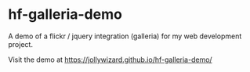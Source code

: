 # hf-galleria-demo
A demo of a flickr / jquery integration (galleria) for my web development project.

Visit the demo at https://jollywizard.github.io/hf-galleria-demo/
